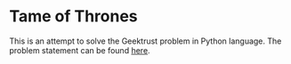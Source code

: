 Tame of Thrones
===

This is an attempt to solve the Geektrust problem in Python language. The problem statement can be found [here](https://www.geektrust.in/coding-problem/backend/tame-of-thrones).
